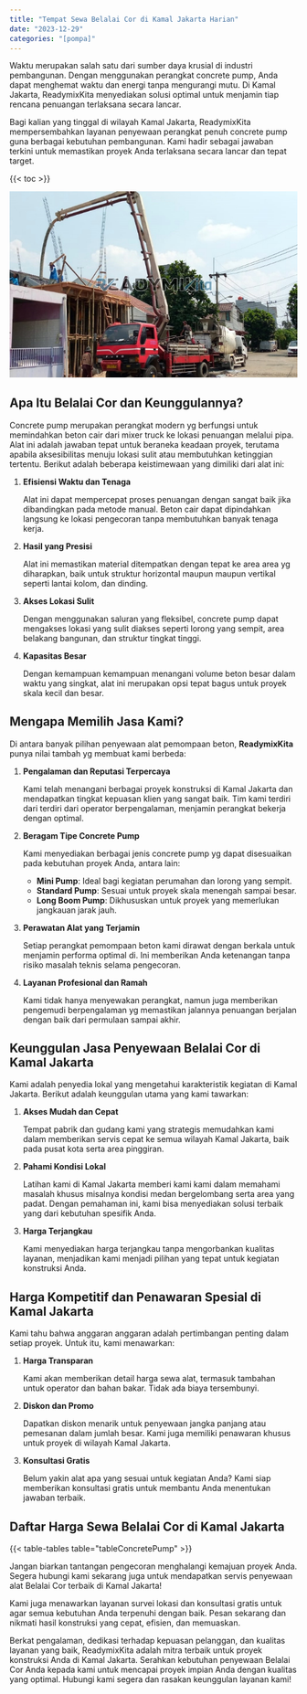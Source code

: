 ```yaml
---
title: "Tempat Sewa Belalai Cor di Kamal Jakarta Harian"
date: "2023-12-29"
categories: "[pompa]"
---
```


Waktu merupakan salah satu dari sumber daya krusial di industri pembangunan. Dengan menggunakan perangkat concrete pump, Anda dapat menghemat waktu dan energi tanpa mengurangi mutu. Di Kamal Jakarta, ReadymixKita menyediakan solusi optimal untuk menjamin tiap rencana penuangan terlaksana secara lancar.

Bagi kalian yang tinggal di wilayah Kamal Jakarta, ReadymixKita mempersembahkan layanan penyewaan perangkat penuh concrete pump guna berbagai kebutuhan pembangunan. Kami hadir sebagai jawaban terkini untuk memastikan proyek Anda terlaksana secara lancar dan tepat target.

{{< toc >}}

![Tempat Sewa Belalai Cor di Kamal Jakarta Harian](/images/pompa/sewa-pompa-23.jpg)

## Apa Itu Belalai Cor dan Keunggulannya?

Concrete pump merupakan perangkat modern yg berfungsi untuk memindahkan beton cair dari mixer truck ke lokasi penuangan melalui pipa. Alat ini adalah jawaban tepat untuk beraneka keadaan proyek, terutama apabila aksesibilitas menuju lokasi sulit atau membutuhkan ketinggian tertentu. Berikut adalah beberapa keistimewaan yang dimiliki dari alat ini:

1. **Efisiensi Waktu dan Tenaga**

   Alat ini dapat mempercepat proses penuangan dengan sangat baik jika dibandingkan pada metode manual. Beton cair dapat dipindahkan langsung ke lokasi pengecoran tanpa membutuhkan banyak tenaga kerja.

2. **Hasil yang Presisi**

   Alat ini memastikan material ditempatkan dengan tepat ke area area yg diharapkan, baik untuk struktur horizontal maupun maupun vertikal seperti lantai kolom, dan dinding.

3. **Akses Lokasi Sulit**

   Dengan menggunakan saluran yang fleksibel, concrete pump dapat mengakses lokasi yang sulit diakses seperti lorong yang sempit, area belakang bangunan, dan struktur tingkat tinggi.

4. **Kapasitas Besar**

   Dengan kemampuan kemampuan menangani volume beton besar dalam waktu yang singkat, alat ini merupakan opsi tepat bagus untuk proyek skala kecil dan besar.

## Mengapa Memilih Jasa Kami?

Di antara banyak pilihan penyewaan alat pemompaan beton, **ReadymixKita** punya nilai tambah yg membuat kami berbeda:

1. **Pengalaman dan Reputasi Terpercaya**

   Kami telah menangani berbagai proyek konstruksi di Kamal Jakarta dan mendapatkan tingkat kepuasan klien yang sangat baik. Tim kami terdiri dari terdiri dari operator berpengalaman, menjamin perangkat bekerja dengan optimal.

2. **Beragam Tipe Concrete Pump**

   Kami menyediakan berbagai jenis concrete pump yg dapat disesuaikan pada kebutuhan proyek Anda, antara lain:
   - **Mini Pump**: Ideal bagi kegiatan perumahan dan lorong yang sempit.
   - **Standard Pump**: Sesuai untuk proyek skala menengah sampai besar.
   - **Long Boom Pump**: Dikhususkan untuk proyek yang memerlukan jangkauan jarak jauh.

3. **Perawatan Alat yang Terjamin**

   Setiap perangkat pemompaan beton kami dirawat dengan berkala untuk menjamin performa optimal di. Ini memberikan Anda ketenangan tanpa risiko masalah teknis selama pengecoran.

4. **Layanan Profesional dan Ramah**

   Kami tidak hanya menyewakan perangkat, namun juga memberikan pengemudi berpengalaman yg memastikan jalannya penuangan berjalan dengan baik dari permulaan sampai akhir.

## Keunggulan Jasa Penyewaan Belalai Cor di Kamal Jakarta

Kami adalah penyedia lokal yang mengetahui karakteristik kegiatan di Kamal Jakarta. Berikut adalah keunggulan utama yang kami tawarkan:

1. **Akses Mudah dan Cepat**

   Tempat pabrik dan gudang kami yang strategis memudahkan kami dalam memberikan servis cepat ke semua wilayah Kamal Jakarta, baik pada pusat kota serta area pinggiran.

2. **Pahami Kondisi Lokal**

   Latihan kami di Kamal Jakarta memberi kami kami dalam memahami masalah khusus misalnya kondisi medan bergelombang serta area yang padat. Dengan pemahaman ini, kami bisa menyediakan solusi terbaik yang dari kebutuhan spesifik Anda.

3. **Harga Terjangkau**

   Kami menyediakan harga terjangkau tanpa mengorbankan kualitas layanan, menjadikan kami menjadi pilihan yang tepat untuk kegiatan konstruksi Anda.

## Harga Kompetitif dan Penawaran Spesial di Kamal Jakarta

Kami tahu bahwa anggaran anggaran adalah pertimbangan penting dalam setiap proyek. Untuk itu, kami menawarkan:

1. **Harga Transparan**

   Kami akan memberikan detail harga sewa alat, termasuk tambahan untuk operator dan bahan bakar. Tidak ada biaya tersembunyi.

2. **Diskon dan Promo**

   Dapatkan diskon menarik untuk penyewaan jangka panjang atau pemesanan dalam jumlah besar. Kami juga memiliki penawaran khusus untuk proyek di wilayah Kamal Jakarta.

3. **Konsultasi Gratis**

   Belum yakin alat apa yang sesuai untuk kegiatan Anda? Kami siap memberikan konsultasi gratis untuk membantu Anda menentukan jawaban terbaik.

## Daftar Harga Sewa Belalai Cor di Kamal Jakarta

{{< table-tables table="tableConcretePump" >}}

Jangan biarkan tantangan pengecoran menghalangi kemajuan proyek Anda. Segera hubungi kami sekarang juga untuk mendapatkan servis penyewaan alat Belalai Cor terbaik di Kamal Jakarta!

Kami juga menawarkan layanan survei lokasi dan konsultasi gratis untuk agar semua kebutuhan Anda terpenuhi dengan baik. Pesan sekarang dan nikmati hasil konstruksi yang cepat, efisien, dan memuaskan.

Berkat pengalaman, dedikasi terhadap kepuasan pelanggan, dan kualitas layanan yang baik, ReadymixKita adalah mitra terbaik untuk proyek konstruksi Anda di Kamal Jakarta. Serahkan kebutuhan penyewaan Belalai Cor Anda kepada kami untuk mencapai proyek impian Anda dengan kualitas yang optimal. Hubungi kami segera dan rasakan keunggulan layanan kami!